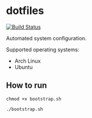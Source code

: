 
# dotfiles

[![Build Status](https://travis-ci.org/johan1a/dotfiles.svg?branch=master)](https://travis-ci.org/johan1a/dotfiles)

Automated system configuration.

Supported operating systems:

* Arch Linux
* Ubuntu

## How to run

```
chmod +x bootstrap.sh

./bootstrap.sh
```


